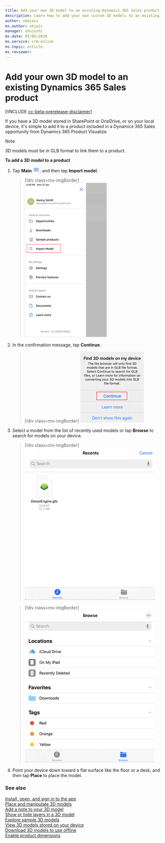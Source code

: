 ```yaml
---
title: Add your own 3D model to an existing Dynamics 365 Sales product.
description: Learn how to add your own custom 3D models to an existing Dynamics 365 Sales product.
author: sbmjais
ms.author: shjais
manager: shujoshi
ms.date: 05/05/2020
ms.service: crm-online
ms.topic: article
ms.reviewer:
---
```


# Add your own 3D model to an existing Dynamics 365 Sales product

[!INCLUDE [cc-beta-prerelease-disclaimer](../includes/cc-beta-prerelease-disclaimer.md)]

If you have a 3D model stored in SharePoint or OneDrive, or on your local device, it's simple to add it to a product included in a Dynamics 365 Sales opportunity from Dynamics 365 Product Visualize<!--I'm deleting "(in preview)" because I don't know what it's referring to. If the phrase refers to adding a model to an existing product, shouldn't there be a "preview feature"-type disclaimer as there is for "Enable product dimensions"? -->.

> [!NOTE]
> 3D models must be in GLB format to link them to a product.

**To add a 3D model to a product**
<!--note from editor: If this heading is the only H2 (and it merely echoes the title of the article), you don't need it to be an H2. There's a similar situation in explore-samples.md. Procedure headings don't actually need to be in the article TOC at all unless they occur under different H2s; that's why by default they're simply formatted in bold without any heading style.-->
1.	Tap **Main** ![Main menu](media/hamburger-icon.png "Main menu"), and then tap **Import model**.

    > [!div class=mx-imgBorder]
    > ![Import model](media/import-model.png "Import model")
 
2. In the confirmation message, tap **Continue**.

    > [!div class=mx-imgBorder]
    > ![Confirmation message](media/confirm-import-model.png "Confirmation message")

3.	Select a model from the list of recently used models or tap **Browse** to search for models on your device.

    > [!div class=mx-imgBorder]
    > ![Select a model to be imported](media/recent-models.png "Select a model to be imported")

    > [!div class=mx-imgBorder]
    > ![Browse a model to be imported](media/browse-models.png "Browse a model to be imported")
 
4.	Point your device down toward a flat surface like the floor or a desk, and then tap **Place** to place the model.
    
### See also

[Install, open, and sign in to the app](sign-in.md)<br>
[Place and manipulate 3D models](manipulate-models.md)<br>
[Add a note to your 3D model](add-note.md)<br>
[Show or hide layers in a 3D model](layers.md)<br>
[Explore sample 3D models](explore-samples.md)<br>
[View 3D models stored on your device](browse-models.md)<br>
[Download 3D models to use offline](download-models.md)<br>
[Enable product dimensions](product-dimensions.md)
